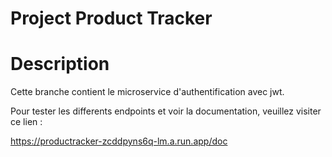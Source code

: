 # Project Product Tracker

# Description 

Cette branche contient le microservice d'authentification avec jwt.

Pour tester les differents endpoints et voir la documentation, veuillez visiter ce lien :

https://productracker-zcddpyns6q-lm.a.run.app/doc
